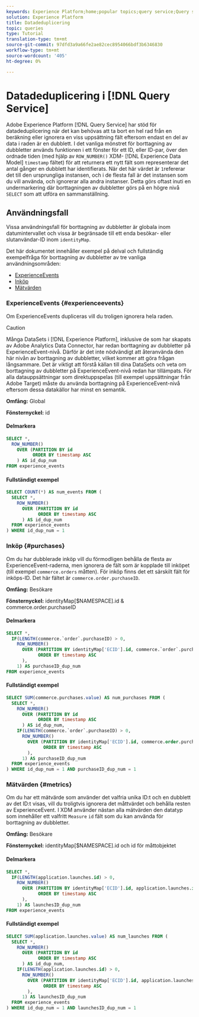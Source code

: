 ```yaml
---
keywords: Experience Platform;home;popular topics;query service;Query service;data deduplication;deduplication;
solution: Experience Platform
title: Datadeduplicering
topic: queries
type: Tutorial
translation-type: tm+mt
source-git-commit: 97dfd3a9a66fe2ae82cec8954066bdf3b6346830
workflow-type: tm+mt
source-wordcount: '405'
ht-degree: 0%

---
```



# Datadeduplicering i [!DNL Query Service]

Adobe Experience Platform [!DNL Query Service] har stöd för datadeduplicering när det kan behövas att ta bort en hel rad från en beräkning eller ignorera en viss uppsättning fält eftersom endast en del av data i raden är en dubblett. I det vanliga mönstret för borttagning av dubbletter används funktionen i ett fönster för ett ID, eller ID-par, över den ordnade tiden (med hjälp av `ROW_NUMBER()` XDM- [!DNL Experience Data Model] `timestamp` fältet) för att returnera ett nytt fält som representerar det antal gånger en dubblett har identifierats. När det här värdet är `1`refererar det till den ursprungliga instansen, och i de flesta fall är det instansen som du vill använda, och ignorerar alla andra instanser. Detta görs oftast inuti en undermarkering där borttagningen av dubbletter görs på en högre nivå `SELECT` som att utföra en sammanställning.

## Användningsfall

Vissa användningsfall för borttagning av dubbletter är globala inom datumintervallet och vissa är begränsade till ett enda besökar- eller slutanvändar-ID inom `identityMap`.

Det här dokumentet innehåller exempel på delval och fullständig exempelfråga för borttagning av dubbletter av tre vanliga användningsområden:
- [ExperienceEvents](#experienceevents)
- [Inköp](#purchases)
- [Mätvärden](#metrics)

### ExperienceEvents {#experienceevents}

Om ExperienceEvents dupliceras vill du troligen ignorera hela raden.

>[!CAUTION]
>
>Många DataSets i [!DNL Experience Platform], inklusive de som har skapats av Adobe Analytics Data Connector, har redan borttagning av dubbletter på ExperienceEvent-nivå. Därför är det inte nödvändigt att återanvända den här nivån av borttagning av dubbletter, vilket kommer att göra frågan långsammare. Det är viktigt att förstå källan till dina DataSets och veta om borttagning av dubbletter på ExperienceEvent-nivå redan har tillämpats. För alla datauppsättningar som direktuppspelas (till exempel uppsättningar från Adobe Target) måste du använda borttagning på ExperienceEvent-nivå eftersom dessa datakällor har minst en semantik.

**Omfång:** Global

**Fönsternyckel:** id

#### Delmarkera

```sql
SELECT *,
  ROW_NUMBER()
    OVER (PARTITION BY id
          ORDER BY timestamp ASC
    ) AS id_dup_num
FROM experience_events
```

#### Fullständigt exempel

```sql
SELECT COUNT(*) AS num_events FROM (
  SELECT *,
    ROW_NUMBER()
      OVER (PARTITION BY id
            ORDER BY timestamp ASC
      ) AS id_dup_num
  FROM experience_events
) WHERE id_dup_num = 1
```

### Inköp {#purchases}

Om du har dubblerade inköp vill du förmodligen behålla de flesta av ExperienceEvent-raderna, men ignorera de fält som är kopplade till inköpet (till exempel `commerce.orders` måtten). För inköp finns det ett särskilt fält för inköps-ID. Det här fältet är `commerce.order.purchaseID`.

**Omfång:** Besökare

**Fönsternyckel:** identityMap[$NAMESPACE].id &amp; commerce.order.purchaseID

#### Delmarkera

```sql
SELECT *,
  IF(LENGTH(commerce.`order`.purchaseID) > 0,
    ROW_NUMBER()
      OVER (PARTITION BY identityMap['ECID'].id, commerce.`order`.purchaseID
            ORDER BY timestamp ASC
      ),
    1) AS purchaseID_dup_num
FROM experience_events
```

#### Fullständigt exempel

```sql
SELECT SUM(commerce.purchases.value) AS num_purchases FROM (
  SELECT *,
    ROW_NUMBER()
      OVER (PARTITION BY id
            ORDER BY timestamp ASC
      ) AS id_dup_num,
    IF(LENGTH(commerce.`order`.purchaseID) > 0,
      ROW_NUMBER()
        OVER (PARTITION BY identityMap['ECID'].id, commerce.order.purchaseID
              ORDER BY timestamp ASC
        ),
      1) AS purchaseID_dup_num
  FROM experience_events
) WHERE id_dup_num = 1 AND purchaseID_dup_num = 1
```

### Mätvärden {#metrics}

Om du har ett mätvärde som använder det valfria unika ID:t och en dubblett av det ID:t visas, vill du troligtvis ignorera det måttvärdet och behålla resten av ExperienceEvent. I XDM använder nästan alla mätvärden den datatyp som innehåller ett valfritt `Measure` `id` fält som du kan använda för borttagning av dubbletter.

**Omfång:** Besökare

**Fönsternyckel:** identityMap[$NAMESPACE].id och id för måttobjektet

#### Delmarkera

```sql
SELECT *,
  IF(LENGTH(application.launches.id) > 0,
    ROW_NUMBER()
      OVER (PARTITION BY identityMap['ECID'].id, application.launches.id
            ORDER BY timestamp ASC
      ),
    1) AS launchesID_dup_num
FROM experience_events
```

#### Fullständigt exempel

```sql
SELECT SUM(application.launches.value) AS num_launches FROM (
  SELECT *,
    ROW_NUMBER()
      OVER (PARTITION BY id
            ORDER BY timestamp ASC
      ) AS id_dup_num,
    IF(LENGTH(application.launches.id) > 0,
      ROW_NUMBER()
        OVER (PARTITION BY identityMap['ECID'].id, application.launches.id
              ORDER BY timestamp ASC
        ),
      1) AS launchesID_dup_num
  FROM experience_events
) WHERE id_dup_num = 1 AND launchesID_dup_num = 1
```
